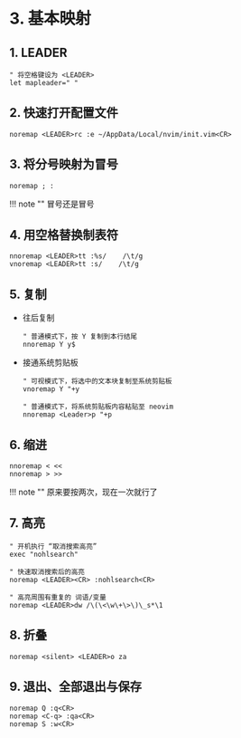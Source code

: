 # 3. 基本映射

## 1. LEADER

```
" 将空格键设为 <LEADER>
let mapleader=" "
```

## 2. 快速打开配置文件

`noremap <LEADER>rc :e ~/AppData/Local/nvim/init.vim<CR>`

## 3. 将分号映射为冒号

`noremap ; :`

!!! note ""
    冒号还是冒号

## 4. 用空格替换制表符

```
nnoremap <LEADER>tt :%s/    /\t/g
vnoremap <LEADER>tt :s/    /\t/g
```

## 5. 复制

- 往后复制

    ```
    " 普通模式下，按 Y 复制到本行结尾
    nnoremap Y y$
    ```

- 接通系统剪贴板

    ```
    " 可视模式下，将选中的文本块复制至系统剪贴板
    vnoremap Y "+y
    
    " 普通模式下，将系统剪贴板内容粘贴至 neovim
    nnoremap <Leader>p "+p
    ```

## 6. 缩进

```
nnoremap < <<
nnoremap > >>
```

!!! note ""
    原来要按两次，现在一次就行了

## 7. 高亮

```
" 开机执行 “取消搜索高亮”
exec "nohlsearch"

" 快速取消搜索后的高亮
noremap <LEADER><CR> :nohlsearch<CR>

" 高亮周围有重复的 词语/变量
noremap <LEADER>dw /\(\<\w\+\>\)\_s*\1
```

## 8. 折叠

`noremap <silent> <LEADER>o za`


## 9. 退出、全部退出与保存

```
noremap Q :q<CR>
noremap <C-q> :qa<CR>
noremap S :w<CR>
```
